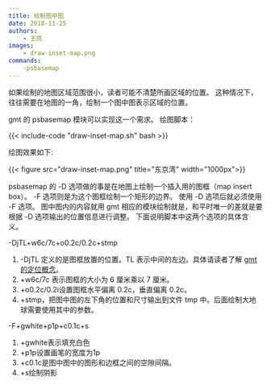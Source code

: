 ```yaml
---
title: 绘制图中图
date: 2018-11-25
authors:
    - 王亮
images:
    - draw-inset-map.png
commands:
    -psbasemap
---
```


如果绘制的地图区域范围很小，读者可能不清楚所画区域的位置。
这种情况下，往往需要在地图的一角，绘制一个图中图表示区域的位置。

gmt 的 psbasemap 模块可以实现这一个需求。
绘图脚本：

{{< include-code "draw-inset-map.sh" bash >}}

绘图效果如下:

{{< figure src="draw-inset-map.png" title="东京湾" width="1000px">}}

psbasemap 的 -D 选项做的事是在地图上绘制一个插入用的图框（map insert box）。
-F 选项则是为这个图框绘制一个矩形的边界。
使用 -D 选项后就必须使用 -F 选项。
图中图内的内容就用 gmt 相应的模块绘制就是，和平时唯一的差就是要根据 -D 选项输出的位置信息进行调整。
下面说明脚本中这两个选项的具体含义。

-DjTL+w6c/7c+o0.2c/0.2c+stmp

1. -DjTL 定义的是图框放置的位置。TL 表示中间的左边。具体请读者了解 [gmt 的定位概念](https://docs.gmt-china.org/basic/embellishments/#id2)。
2. +w6c/7c 表示图框的大小为 6 厘米乘以 7 厘米。
3. +o0.2c/0.2i设置图框水平偏离 0.2c，垂直偏离 0.2c。
4. +stmp，把图中图的左下角的位置和尺寸输出到文件 tmp 中。后面绘制大地球需要使用其中的参数。

-F+gwhite+p1p+c0.1c+s

1. +gwhite表示填充白色
2. +p1p设置画笔的宽度为1p
3. +c0.1c是图中图中的图形和边框之间的空隙间隔。
4. +s绘制阴影


